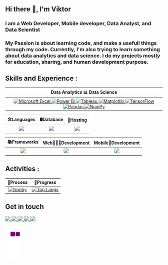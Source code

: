 ## Hi there 👋, I'm Viktor
### I am a Web Developer, Mobile developer, Data Analyst, and Data Scientist
### My Passion is about learning code, and make a usefull things through my code. Currently, I'm also trying to learn something about data analytics and data science. I do my projects mostly for education, sharing, and human development purpose.

## Skills and Experience :
|Data Analytics 📊 Data Science|
|:---:|
| <a href="https://github.com/viktoriussuwandi">![Microsoft Excel](https://img.shields.io/badge/Microsoft_Excel-217346?style=for-the-badge&logo=microsoft-excel&logoColor=white) <a href="https://github.com/viktoriussuwandi">![Power Bi](https://img.shields.io/badge/power_bi-F2C811?style=for-the-badge&logo=powerbi&logoColor=black) <a href="https://github.com/viktoriussuwandi">![Tableau](https://img.shields.io/badge/Tableau-E97627?style=for-the-badge&logo=Tableau&logoColor=white) <a href="https://github.com/viktoriussuwandi">![Matplotlib](https://img.shields.io/badge/Matplotlib-%23ffffff.svg?style=for-the-badge&logo=Matplotlib&logoColor=black) <a href="https://github.com/viktoriussuwandi">![TensorFlow](https://img.shields.io/badge/TensorFlow-%23FF6F00.svg?style=for-the-badge&logo=TensorFlow&logoColor=white) <a href="https://github.com/viktoriussuwandi">![Pandas](https://img.shields.io/badge/pandas-%23150458.svg?style=for-the-badge&logo=pandas&logoColor=white) <a href="https://github.com/viktoriussuwandi">![NumPy](https://img.shields.io/badge/numpy-%23013243.svg?style=for-the-badge&logo=numpy&logoColor=white)|
 
|🛠Languages|🛢Database|🎫Hosting|
|:---:|:---:|:---:|
|<a href="https://github.com/viktoriussuwandi"><img src="https://skillicons.dev/icons?i=python,r,java,c" />|<a href="https://github.com/viktoriussuwandi"><img src="https://skillicons.dev/icons?i=mongodb,mysql,sqlite,postgres"/>|<a href="https://github.com/viktoriussuwandi"><img src="https://skillicons.dev/icons?i=heroku,aws,firebase,azure" />|
 
|📚Frameworks|Web👨🏿‍💻Development|Mobile📱Development|
|:---:|:---:|:---:|
|<a href="https://github.com/viktoriussuwandi"><img src="https://skillicons.dev/icons?i=flask,django,bootstrap,react" />|<a href="https://github.com/viktoriussuwandi"><img src="https://skillicons.dev/icons?i=html,css,js,jquery"/>|<a href="https://github.com/viktoriussuwandi"><img src="https://skillicons.dev/icons?i=kotlin,dart,flutter,swift"/>|


## Activities :
|🏅Process|🚀Progress|
|:---:|:---:|
|[![trophy](https://github-profile-trophy.vercel.app/?username=viktoriussuwandi&theme=monokai&row=2&column=3)](https://github-profile-trophy.vercel.app/?username=ryo-ma)|[![Top Langs](https://github-readme-stats.vercel.app/api/top-langs/?username=viktoriussuwandi&hide_title=True)](https://github.com/anuraghazra/github-readme-stats)|

## Get in touch
<p align="left">
  <a href="https://www.linkedin.com/in/viktorius-suwandi-05649b131//">
    <img src="https://img.shields.io/badge/linkedin-%230077B5.svg?style=for-the-badge&logo=linkedin&logoColor=white"/>
  </a>
   <a href="https://mail.google.com/mail/">
   <img src="https://img.shields.io/badge/Gmail-D14836?style=for-the-badge&logo=gmail&logoColor=white"/>
  </a>
  <a href="https://web.whatsapp.com/">
   <img src="https://img.shields.io/badge/WhatsApp-25D366?style=for-the-badge&logo=whatsapp&logoColor=white"/>
  </a>
  <a href="https://github.com/viktoriussuwandi">
   <img src="https://img.shields.io/badge/github%20pages-121013?style=for-the-badge&logo=github&logoColor=white"/>
  </a>
  <a href="https://replit.com/@ViktoriusSuwand">
   <img src="https://img.shields.io/badge/Replit-DD1200?style=for-the-badge&logo=Replit&logoColor=yellow"/>
  </a>
</p>

![snake gif](https://github.com/viktoriussuwandi/viktoriussuwandi/blob/output/github-contribution-grid-snake.gif)

